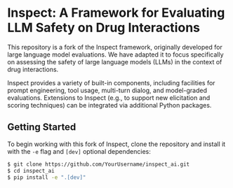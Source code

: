 # Inspect: A Framework for Evaluating LLM Safety on Drug Interactions

This repository is a fork of the Inspect framework, originally developed for large language model evaluations. We have adapted it to focus specifically on assessing the safety of large language models (LLMs) in the context of drug interactions.

Inspect provides a variety of built-in components, including facilities for prompt engineering, tool usage, multi-turn dialog, and model-graded evaluations. Extensions to Inspect (e.g., to support new elicitation and scoring techniques) can be integrated via additional Python packages.

## Getting Started

To begin working with this fork of Inspect, clone the repository and install it with the `-e` flag and `[dev]` optional dependencies:

```bash
$ git clone https://github.com/YourUsername/inspect_ai.git
$ cd inspect_ai
$ pip install -e ".[dev]"


